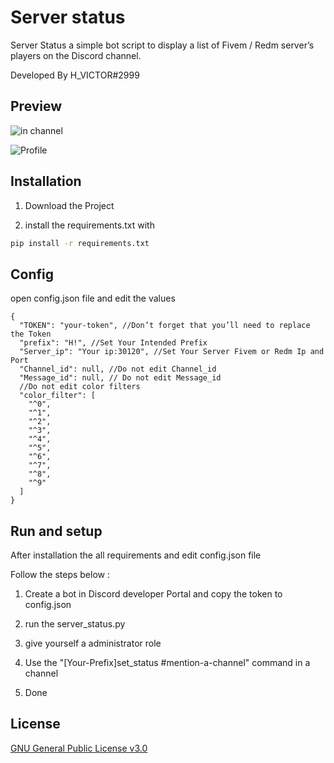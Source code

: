 # Server status

Server Status a simple bot script to display a list of Fivem / Redm server’s players on the Discord channel.

Developed By H_VICTOR#2999

## Preview

![in channel](https://user-images.githubusercontent.com/60010616/157981567-1c97d98e-8639-43a1-abf8-19505f367602.png)


![Profile](https://user-images.githubusercontent.com/60010616/157981218-ac8d2dd6-1f45-4c7c-9138-7f81f9fdfac8.png)

## Installation
1. Download the Project 

2. install the requirements.txt with  


```bash
pip install -r requirements.txt
```

## Config
open config.json file and edit the values
```json5
{
  "TOKEN": "your-token", //Don’t forget that you’ll need to replace the Token
  "prefix": "H!", //Set Your Intended Prefix
  "Server_ip": "Your ip:30120", //Set Your Server Fivem or Redm Ip and Port
  "Channel_id": null, //Do not edit Channel_id
  "Message_id": null, // Do not edit Message_id
  //Do not edit color filters
  "color_filter": [ 
    "^0",
    "^1",
    "^2",
    "^3",
    "^4",
    "^5",
    "^6",
    "^7",
    "^8",
    "^9"
  ]
}
```
## Run and setup
After installation the all requirements and edit config.json file

Follow the steps below :
1. Create a bot in Discord developer Portal and copy the token to config.json

2. run the server_status.py

3. give yourself a administrator role

4. Use the "[Your-Prefix]set_status #mention-a-channel" command in a channel

5. Done


## License
[GNU General Public License v3.0](http://www.gnu.org/licenses/)
